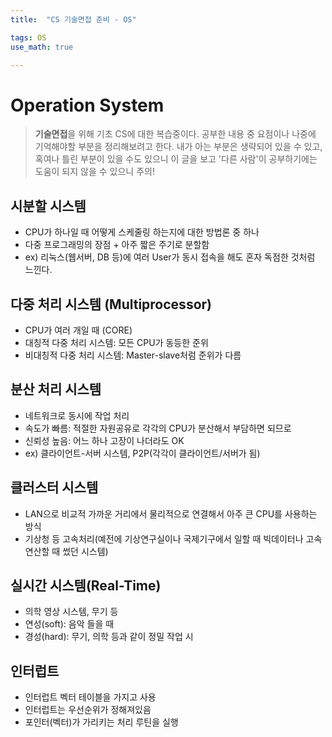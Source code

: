 ```yaml
---
title:	"CS 기술면접 준비 - OS"

tags: OS
use_math: true

---
```

# Operation System

> **기술면접**을 위해 기초 CS에 대한 복습중이다.
공부한 내용 중 요점이나 나중에 기억해야할 부분을 정리해보려고 한다.
내가 아는 부분은 생략되어 있을 수 있고, 혹여나 틀린 부분이 있을 수도 있으니 이 글을 보고 '다른 사람'이 공부하기에는 도움이 되지 않을 수 있으니 주의!


## 시분할 시스템
- CPU가 하나일 때 어떻게 스케줄링 하는지에 대한 방법론 중 하나
- 다중 프로그래밍의 장점 + 아주 짧은 주기로 분할함
- ex) 리눅스(웹서버, DB 등)에 여러 User가 동시 접속을 해도 혼자 독점한 것처럼 느낀다.

## 다중 처리 시스템 (Multiprocessor)
- CPU가 여러 개일 때 (CORE)
- 대칭적 다중 처리 시스템: 모든 CPU가 동등한 준위
- 비대칭적 다중 처리 시스템: Master-slave처럼 준위가 다름

## 분산 처리 시스템
- 네트워크로 동시에 작업 처리
- 속도가 빠름: 적절한 자원공유로 각각의 CPU가 분산해서 부담하면 되므로
- 신뢰성 높음: 어느 하나 고장이 나더라도 OK
- ex) 클라이언트-서버 시스템, P2P(각각이 클라이언트/서버가 됨)

## 클러스터 시스템
- LAN으로 비교적 가까운 거리에서 물리적으로 연결해서 아주 큰 CPU를 사용하는 방식
- 기상청 등 고속처리(예전에 기상연구실이나 국제기구에서 일할 때 빅데이터나 고속 연산할 때 썼던 시스템)

## 실시간 시스템(Real-Time)
- 의학 영상 시스템, 무기 등
- 연성(soft): 음악 들을 때
- 경성(hard): 무기, 의학 등과 같이 정밀 작업 시

## 인터럽트
- 인터럽트 벡터 테이블을 가지고 사용
- 인터럽트는 우선순위가 정해져있음
- 포인터(벡터)가 가리키는 처리 루틴을 실행